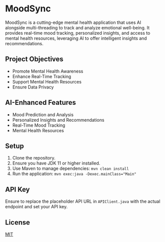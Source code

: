 # MoodSync

MoodSync is a cutting-edge mental health application that uses AI alongside multi-threading to track and analyze emotional well-being. It provides real-time mood tracking, personalized insights, and access to mental health resources, leveraging AI to offer intelligent insights and recommendations.

## Project Objectives
- Promote Mental Health Awareness
- Enhance Real-Time Tracking
- Support Mental Health Resources
- Ensure Data Privacy

## AI-Enhanced Features
- Mood Prediction and Analysis
- Personalized Insights and Recommendations
- Real-Time Mood Tracking
- Mental Health Resources

## Setup
1. Clone the repository.
2. Ensure you have JDK 11 or higher installed.
3. Use Maven to manage dependencies: `mvn clean install`
4. Run the application: `mvn exec:java -Dexec.mainClass="Main"`

## API Key
Ensure to replace the placeholder API URL in `APIClient.java` with the actual endpoint and set your API key.

## License
[MIT](LICENSE)
